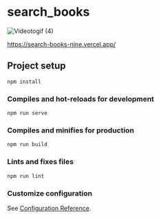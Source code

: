 # search_books

![Videotogif (4)](https://user-images.githubusercontent.com/70254497/136240821-3f6f195b-936c-43f6-a90b-de776be8dd4b.gif)

https://search-books-nine.vercel.app/

## Project setup
```
npm install
```

### Compiles and hot-reloads for development
```
npm run serve
```

### Compiles and minifies for production
```
npm run build
```

### Lints and fixes files
```
npm run lint
```

### Customize configuration
See [Configuration Reference](https://cli.vuejs.org/config/).
